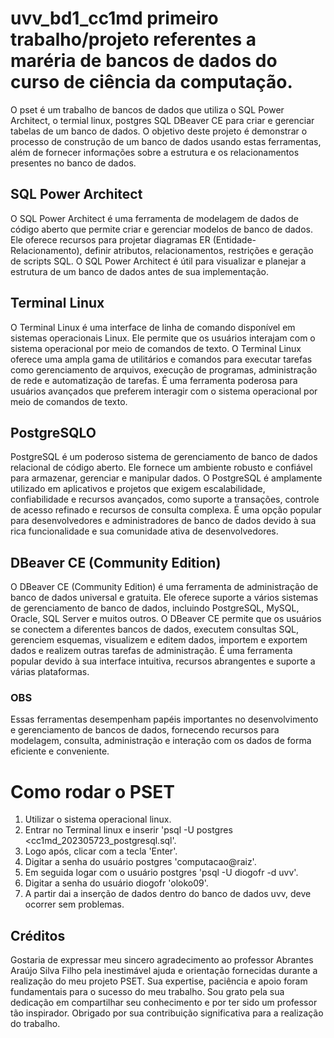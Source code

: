 # uvv_bd1_cc1md primeiro trabalho/projeto referentes a maréria de bancos de dados do curso de ciência da computação.
 O pset é um trabalho de bancos de dados que utiliza o SQL Power Architect, o termial linux, postgres SQL DBeaver CE para criar e gerenciar tabelas de um banco de dados. O objetivo deste projeto é demonstrar o processo de construção de um banco de dados   usando estas ferramentas, além de fornecer informações sobre a estrutura e os relacionamentos presentes no banco de dados.
## SQL Power Architect
O SQL Power Architect é uma ferramenta de modelagem de dados de código aberto que permite criar e gerenciar modelos de banco de dados. Ele oferece recursos para projetar diagramas ER (Entidade-Relacionamento), definir atributos, relacionamentos, restrições e geração de scripts SQL. O SQL Power Architect é útil para visualizar e planejar a estrutura de um banco de dados antes de sua implementação.
## Terminal Linux
O Terminal Linux é uma interface de linha de comando disponível em sistemas operacionais Linux. Ele permite que os usuários interajam com o sistema operacional por meio de comandos de texto. O Terminal Linux oferece uma ampla gama de utilitários e comandos para executar tarefas como gerenciamento de arquivos, execução de programas, administração de rede e automatização de tarefas. É uma ferramenta poderosa para usuários avançados que preferem interagir com o sistema operacional por meio de comandos de texto.
## PostgreSQLO 
PostgreSQL é um poderoso sistema de gerenciamento de banco de dados relacional de código aberto. Ele fornece um ambiente robusto e confiável para armazenar, gerenciar e manipular dados. O PostgreSQL é amplamente utilizado em aplicativos e projetos que exigem escalabilidade, confiabilidade e recursos avançados, como suporte a transações, controle de acesso refinado e recursos de consulta complexa. É uma opção popular para desenvolvedores e administradores de banco de dados devido à sua rica funcionalidade e sua comunidade ativa de desenvolvedores.
## DBeaver CE (Community Edition)
O DBeaver CE (Community Edition) é uma ferramenta de administração de banco de dados universal e gratuita. Ele oferece suporte a vários sistemas de gerenciamento de banco de dados, incluindo PostgreSQL, MySQL, Oracle, SQL Server e muitos outros. O DBeaver CE permite que os usuários se conectem a diferentes bancos de dados, executem consultas SQL, gerenciem esquemas, visualizem e editem dados, importem e exportem dados e realizem outras tarefas de administração. É uma ferramenta popular devido à sua interface intuitiva, recursos abrangentes e suporte a várias plataformas.
### OBS
Essas ferramentas desempenham papéis importantes no desenvolvimento e gerenciamento de bancos de dados, fornecendo recursos para modelagem, consulta, administração e interação com os dados de forma eficiente e conveniente.
# Como rodar o PSET
  1. Utilizar o sistema operacional linux.
  2. Entrar no Terminal linux e inserir 'psql -U postgres <cc1md_202305723_postgresql.sql'.
  3. Logo após, clicar com a tecla 'Enter'.
  4. Digitar a senha do usuário postgres 'computacao@raiz'.
  5. Em seguida logar com o usuário postgres 'psql -U diogofr -d uvv'. 
  6. Digitar a senha do usuário diogofr 'oloko09'.
  7. A partir dai a inserção de dados dentro do banco de dados uvv, deve ocorrer sem problemas.
## Créditos
Gostaria de expressar meu sincero agradecimento ao professor Abrantes Araújo Silva Filho pela inestimável ajuda e orientação fornecidas durante a realização do meu projeto PSET. Sua expertise, paciência e apoio foram fundamentais para o sucesso do meu trabalho. Sou grato pela sua dedicação em compartilhar seu conhecimento e por ter sido um professor tão inspirador. Obrigado por sua contribuição significativa para a realização do trabalho.



